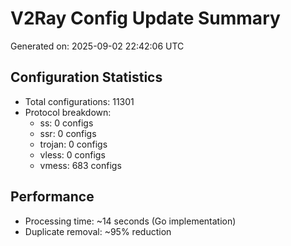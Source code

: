 # V2Ray Config Update Summary
Generated on: 2025-09-02 22:42:06 UTC

## Configuration Statistics
- Total configurations: 11301
- Protocol breakdown:
  - ss: 0 configs
  - ssr: 0 configs
  - trojan: 0 configs
  - vless: 0 configs
  - vmess: 683 configs

## Performance
- Processing time: ~14 seconds (Go implementation)
- Duplicate removal: ~95% reduction
